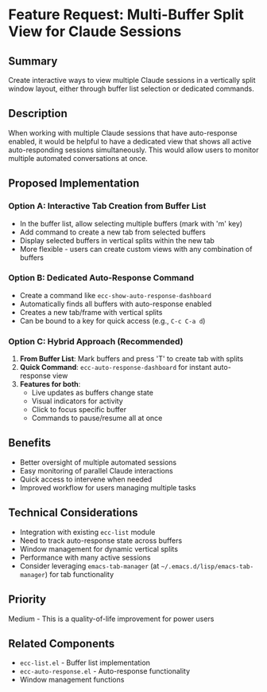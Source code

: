 # Feature Request: Multi-Buffer Split View for Claude Sessions

## Summary
Create interactive ways to view multiple Claude sessions in a vertically split window layout, either through buffer list selection or dedicated commands.

## Description
When working with multiple Claude sessions that have auto-response enabled, it would be helpful to have a dedicated view that shows all active auto-responding sessions simultaneously. This would allow users to monitor multiple automated conversations at once.

## Proposed Implementation

### Option A: Interactive Tab Creation from Buffer List
- In the buffer list, allow selecting multiple buffers (mark with 'm' key)
- Add command to create a new tab from selected buffers
- Display selected buffers in vertical splits within the new tab
- More flexible - users can create custom views with any combination of buffers

### Option B: Dedicated Auto-Response Command
- Create a command like `ecc-show-auto-response-dashboard`
- Automatically finds all buffers with auto-response enabled
- Creates a new tab/frame with vertical splits
- Can be bound to a key for quick access (e.g., `C-c C-a d`)

### Option C: Hybrid Approach (Recommended)
1. **From Buffer List**: Mark buffers and press 'T' to create tab with splits
2. **Quick Command**: `ecc-auto-response-dashboard` for instant auto-response view
3. **Features for both**:
   - Live updates as buffers change state
   - Visual indicators for activity
   - Click to focus specific buffer
   - Commands to pause/resume all at once

## Benefits
- Better oversight of multiple automated sessions
- Easy monitoring of parallel Claude interactions
- Quick access to intervene when needed
- Improved workflow for users managing multiple tasks

## Technical Considerations
- Integration with existing `ecc-list` module
- Need to track auto-response state across buffers
- Window management for dynamic vertical splits
- Performance with many active sessions
- Consider leveraging `emacs-tab-manager` (at `~/.emacs.d/lisp/emacs-tab-manager`) for tab functionality

## Priority
Medium - This is a quality-of-life improvement for power users

## Related Components
- `ecc-list.el` - Buffer list implementation
- `ecc-auto-response.el` - Auto-response functionality
- Window management functions